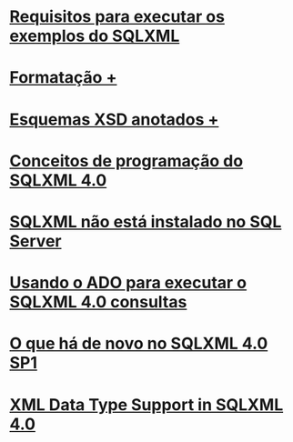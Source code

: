 # [Requisitos para executar os exemplos do SQLXML](requirements-for-running-sqlxml-examples.md)

# [Formatação +](../../relational-databases/sqlxml/formatting/client-side-and-server-side-formatting-sqlxml-4-0.md)
# [Esquemas XSD anotados +](../../relational-databases/sqlxml/annotated-xsd-schemas/annotated-xsd-schemas-in-sqlxml-4-0.md)

# [Conceitos de programação do SQLXML 4.0](sqlxml-4-0-programming-concepts.md)
# [SQLXML não está instalado no SQL Server](sqlxml-is-not-installed-in-sql-server.md)
# [Usando o ADO para executar o SQLXML 4.0 consultas](using-ado-to-execute-sqlxml-4-0-queries.md)
# [O que há de novo no SQLXML 4.0 SP1](what-s-new-in-sqlxml-4-0-sp1.md)
# [XML Data Type Support in SQLXML 4.0](xml-data-type-support-in-sqlxml-4-0.md)
